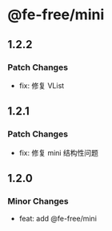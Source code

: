 # @fe-free/mini

## 1.2.2

### Patch Changes

- fix: 修复 VList

## 1.2.1

### Patch Changes

- fix: 修复 mini 结构性问题

## 1.2.0

### Minor Changes

- feat: add @fe-free/mini
